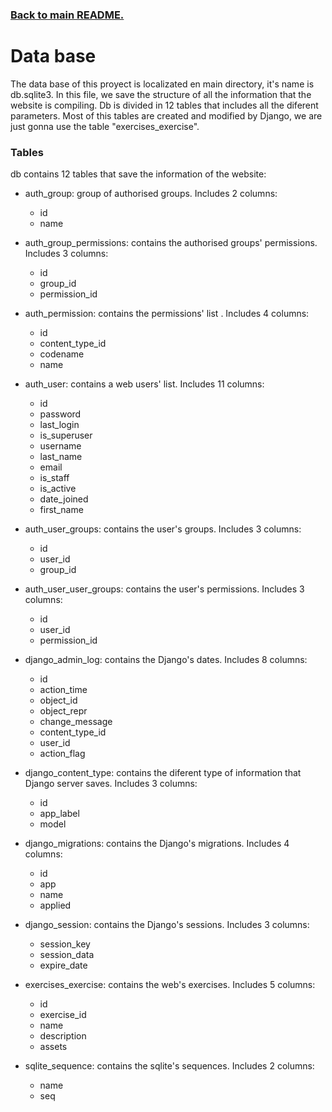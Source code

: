 
### [Back to main README.][]

[Back to main README.]: ../README.md


# Data base

The data base of this proyect is localizated en main directory, it's name is db.sqlite3. In this file, we save the structure of all the information that the website is compiling. Db is divided in  12 tables that includes all the diferent parameters. Most of this tables are created and modified by Django, we are just gonna use the table "exercises_exercise".

### Tables

db contains 12 tables that save the information of the website:

  - auth_group: group of authorised groups. Includes 2 columns:
    - id
    - name

  - auth_group_permissions: contains the authorised groups' permissions. Includes 3 columns:
    - id
    - group_id
    - permission_id

  - auth_permission: contains the permissions' list . Includes 4 columns:
    - id
    - content_type_id
    - codename
    - name

  - auth_user: contains a web users' list. Includes 11 columns:
    - id
    - password
    - last_login
    - is_superuser
    - username
    - last_name
    - email
    - is_staff
    - is_active
    - date_joined
    - first_name

  - auth_user_groups: contains the user's groups. Includes 3 columns:
    - id
    - user_id
    - group_id

  - auth_user_user_groups: contains the user's permissions. Includes 3 columns:
    - id
    - user_id
    - permission_id

  - django_admin_log: contains the Django's dates. Includes 8 columns:
    - id
    - action_time
    - object_id
    - object_repr
    - change_message
    - content_type_id
    - user_id
    - action_flag

  - django_content_type: contains the diferent type of information that Django server saves. Includes 3 columns:
    - id
    - app_label
    - model

  - django_migrations: contains the Django's migrations. Includes 4 columns:
    - id
    - app
    - name
    - applied

  - django_session: contains the Django's sessions. Includes 3 columns:
    - session_key
    - session_data
    - expire_date

  - exercises_exercise: contains the web's exercises. Includes 5 columns:
    - id
    - exercise_id
    - name
    - description
    - assets

  - sqlite_sequence: contains the sqlite's sequences. Includes 2 columns:
    - name
    - seq
